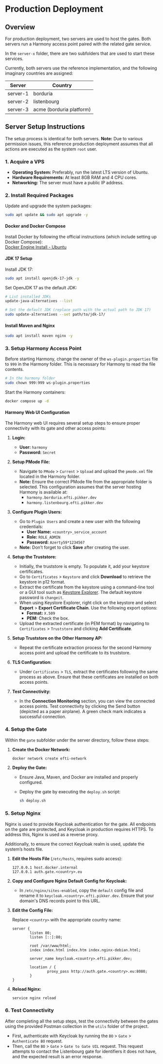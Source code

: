 # Production Deployment

## Overview

For production deployment, two servers are used to host the gates. Both servers run a Harmony access point paired with
the related gate service.

In the `server-x` folder, there are two subfolders that are used to start these services.

Currently, both servers use the reference implementation, and the following imaginary countries are assigned:

| Server   | Country                  |
|----------|--------------------------|
| server-1 | borduria                 |
| server-2 | listenbourg              |
| server-3 | acme (borduria platform) |

## Server Setup Instructions

The setup process is identical for both servers. **Note:** Due to various permission issues, this reference production
deployment assumes that all actions are executed as the system `root` user.

### 1. Acquire a VPS

- **Operating System:** Preferably, run the latest LTS version of Ubuntu.
- **Hardware Requirements:** At least 8GB RAM and 4 CPU cores.
- **Networking:** The server must have a public IP address.

### 2. Install Required Packages

Update and upgrade the system packages:

```bash
sudo apt update && sudo apt upgrade -y
```

#### Docker and Docker Compose

Install Docker by following the official instructions (which include setting up Docker Compose):  
[Docker Engine Install - Ubuntu](https://docs.docker.com/engine/install/ubuntu/)

#### JDK 17 Setup

Install JDK 17:

```bash
sudo apt install openjdk-17-jdk -y
```

Set OpenJDK 17 as the default JDK:

```bash
# List installed JDKs
update-java-alternatives --list  

# Set the default JDK (replace path with the actual path to JDK 17)
sudo update-alternatives --set path/to/jdk-17/
```

#### Install Maven and Nginx

```bash
sudo apt install maven nginx -y
```

### 3. Setup Harmony Access Point

Before starting Harmony, change the owner of the `ws-plugin.properties` file to `999` in the Harmony folder. This is
necessary for Harmony to read the file contents.

```bash
# In the harmony folder
sudo chown 999:999 ws-plugin.properties
```

Start the Harmony containers:

```bash
docker compose up -d
```

#### Harmony Web UI Configuration

The Harmony web UI requires several setup steps to ensure proper connectivity with its gate and other access points:

1. **Login:**

    - **User:** `harmony`
    - **Password:** `Secret`

2. **Setup PMode File:**

    - Navigate to `PMode` > `Current` > `Upload` and upload the `pmode.xml` file located in the Harmony folder.
    - **Note:** Ensure the correct PMode file from the appropriate folder is selected. This configuration assumes that
      the server hosting Harmony is available at:
        - `harmony.borduria.efti.pikker.dev`
        - `harmony.listenbourg.efti.pikker.dev`

3. **Configure Plugin Users:**

    - Go to `Plugin Users` and create a new user with the following credentials:
        - **User Name:** `<country>_service_account`
        - **Role:** `ROLE_ADMIN`
        - **Password:** `Azerty59*1234567`
    - **Note:** Don’t forget to click **Save** after creating the user.

4. **Setup the Truststore:**

    - Initially, the truststore is empty. To populate it, add your keystore certificates.
    - Go to `Certificates` > `Keystore` and click **Download** to retrieve the keystore in p12 format.
    - Extract the certificate from the keystore using a command-line tool or a GUI tool such
      as [Keystore Explorer](https://keystore-explorer.org/). The default keystore password is `changeit`.
    - When using Keystore Explorer, right click on the keystore and select **Export** > **Export Certificate Chain**.
      Use the following export options:
        - **Format:** `X.509`
        - **PEM:** Check the box.
    - Upload the extracted certificate (in PEM format) by navigating to `Certificates` > `Truststore` and clicking **Add
      Certificate**.

5. **Setup Truststore on the Other Harmony AP:**

    - Repeat the certificate extraction process for the second Harmony access point and upload the certificate to its
      truststore.

6. **TLS Configuration:**

    - Under `Certificates` > `TLS`, extract the certificates following the same process as above. Ensure that these
      certificates are installed on both access points.

7. **Test Connectivity:**

    - In the **Connection Monitoring** section, you can view the connected access points. Test connectivity by clicking
      the Send button (depicted as a paper airplane). A green check mark indicates a successful connection.

### 4. Setup the Gate

Within the `gate` subfolder under the server directory, follow these steps:

1. **Create the Docker Network:**

   ```bash
   docker network create efti-network
   ```

2. **Deploy the Gate:**

    - Ensure Java, Maven, and Docker are installed and properly configured.
    - Deploy the gate by executing the `deploy.sh` script:

      ```bash
      sh deploy.sh
      ```

### 5. Setup Nginx

Nginx is used to provide Keycloak authentication for the gate. All endpoints on the gate are protected, and Keycloak in
production requires HTTPS. To address this, Nginx is used as a reverse proxy.

Additionally, to ensure the correct Keycloak realm is used, update the system’s hosts file.

1. **Edit the Hosts File** (`/etc/hosts`, requires sudo access):

   ```plaintext
   127.0.0.1 host.docker.internal
   127.0.0.1 auth.gate.<country>.eu
   ```

2. **Copy and Configure Nginx Default Config for Keycloak:**

    - In `/etc/nginx/sites-enabled`, copy the `default` config file and rename it to
      `keycloak.<country>.efti.pikker.dev`. Ensure that your domain's DNS records point to this URL.

3. **Edit the Config File:**

   Replace `<country>` with the appropriate country name:

   ```nginx
   server {
           listen 80;
           listen [::]:80;

           root /var/www/html;
           index index.html index.htm index.nginx-debian.html;

           server_name keycloak.<country>.efti.pikker.dev;

           location / {
                   proxy_pass http://auth.gate.<country>.eu:8080;
           }
   }
   ```

4. **Reload Nginx:**

   ```bash
   service nginx reload
   ```

### 6. Test Connectivity

After completing all the setup steps, test the connectivity between the gates using the provided Postman collection in
the `utils` folder of the project.

- First, authenticate with Keycloak by running the `BO` > `Gate` > `Authenticate BO` request.
- Then, call the `BO` > `Gate` > `Gate to Gate UIL` request. This request attempts to contact the Listenbourg gate for
  identifiers it does not have, and the expected result is an error response.